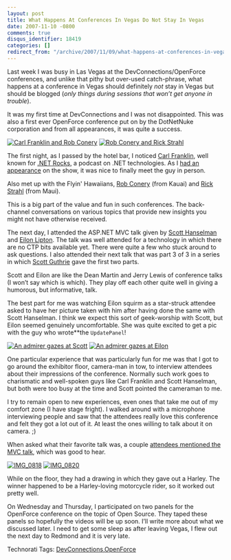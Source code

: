 ```yaml
---
layout: post
title: What Happens At Conferences In Vegas Do Not Stay In Vegas
date: 2007-11-10 -0800
comments: true
disqus_identifier: 18419
categories: []
redirect_from: "/archive/2007/11/09/what-happens-at-conferences-in-vegas-do-not-stay-in.aspx/"
---
```


Last week I was busy in Las Vegas at the DevConnections/OpenForce
conferences, and unlike that pithy but over-used catch-phrase, what
happens at a conference in Vegas should definitely *not* stay in Vegas
but should be blogged (*only things during sessions that won’t get
anyone in trouble*).

It was my first time at DevConnections and I was not disappointed. This
was also a first ever OpenForce conference put on by the DotNetNuke
corporation and from all appearances, it was quite a success.

[![Carl Franklin and Rob
Conery](http://haacked.com/images/haacked_com/WindowsLiveWriter/WhatHappensAtDevConnectionsandOpenForceD_602/IMG_0801_thumb_1.jpg)](http://haacked.com/images/haacked_com/WindowsLiveWriter/WhatHappensAtDevConnectionsandOpenForceD_602/IMG_0801_2.jpg)
[![Rob Conery and Rick
Strahl](http://haacked.com/images/haacked_com/WindowsLiveWriter/WhatHappensAtDevConnectionsandOpenForceD_602/IMG_0804_thumb.jpg)](http://haacked.com/images/haacked_com/WindowsLiveWriter/WhatHappensAtDevConnectionsandOpenForceD_602/IMG_0804.jpg)

The first night, as I passed by the hotel bar, I noticed [Carl
Franklin](http://www.intellectualhedonism.com/ "Carl Franklin"), well
known for [.NET Rocks](http://www.dotnetrocks.com/ ".NET Rocks"), a
podcast on .NET technologies. As I [had an
appearance](http://haacked.com/archive/2007/08/07/my-.net-rocks-interview-is-now-up.aspx "My .NET Rocks Interview")
on the show, it was nice to finally meet the guy in person.

Also met up with the Flyin' Hawaiians, [Rob
Conery](http://blog.wekeroad.com/ "Rob Conery's Blog") (from Kauai) and
[Rick Strahl](http://www.west-wind.com/weblog/ "Rick Strahl") (from
Maui).

This is a big part of the value and fun in such conferences. The
back-channel conversations on various topics that provide new insights
you might not have otherwise received.

The next day, I attended the ASP.NET MVC talk given by [Scott
Hanselman](http://www.hanselman.com/blog/ "Scott Hanselman") and [Eilon
Lipton](http://weblogs.asp.net/leftslipper/ "Eilon Lipton"). The talk
was well attended for a technology in which there are no CTP bits
available yet. There were quite a few who stuck around to ask questions.
I also attended their next talk that was part 3 of 3 in a series in
which [Scott Guthrie](http://weblogs.asp.net/scottgu "Scott Guthrie")
gave the first two parts.

Scott and Eilon are like the Dean Martin and Jerry Lewis of conference
talks (I won’t say which is which). They play off each other quite well
in giving a humorous, but informative, talk.

The best part for me was watching Eilon squirm as a star-struck attendee
asked to have her picture taken with him after having done the same with
Scott Hanselman. I think we expect this sort of geek-worship with Scott,
but Eilon seemed genuinely uncomfortable. She was quite excited to get a
pic with the guy who wrote**the `UpdatePanel`!

[![An admirer gazes at
Scott](http://haacked.com/images/haacked_com/WindowsLiveWriter/WhatHappensAtDevConnectionsandOpenForceD_602/IMG_0805_thumb.jpg)](http://haacked.com/images/haacked_com/WindowsLiveWriter/WhatHappensAtDevConnectionsandOpenForceD_602/IMG_0805.jpg)
[![An admirer gazes at
Eilon](http://haacked.com/images/haacked_com/WindowsLiveWriter/WhatHappensAtDevConnectionsandOpenForceD_602/IMG_0811_thumb.jpg)](http://haacked.com/images/haacked_com/WindowsLiveWriter/WhatHappensAtDevConnectionsandOpenForceD_602/IMG_0811.jpg)

One particular experience that was particularly fun for me was that I
got to go around the exhibitor floor, camera-man in tow, to interview
attendees about their impressions of the conference. Normally such work
goes to charismatic and well-spoken guys like Carl Franklin and Scott
Hanselman, but both were too busy at the time and Scott pointed the
cameraman to me.

I try to remain open to new experiences, even ones that take me out of
my comfort zone (I have stage fright). I walked around with a microphone
interviewing people and saw that the attendees really love this
conference and felt they got a lot out of it. At least the ones willing
to talk about it on camera. ;)

When asked what their favorite talk was, a couple [attendees mentioned
the MVC
talk](http://geekswithblogs.net/robz/archive/2007/11/07/DevConnections---MVC-Framework-for-ASP.NET.aspx "DevConnections MVC Framework"),
which was good to hear.

[![IMG\_0818](http://haacked.com/images/haacked_com/WindowsLiveWriter/WhatHappensAtDevConnectionsandOpenForceD_602/IMG_0818_thumb.jpg)](http://haacked.com/images/haacked_com/WindowsLiveWriter/WhatHappensAtDevConnectionsandOpenForceD_602/IMG_0818.jpg)
[![IMG\_0820](http://haacked.com/images/haacked_com/WindowsLiveWriter/WhatHappensAtDevConnectionsandOpenForceD_602/IMG_0820_thumb.jpg)](http://haacked.com/images/haacked_com/WindowsLiveWriter/WhatHappensAtDevConnectionsandOpenForceD_602/IMG_0820.jpg)

While on the floor, they had a drawing in which they gave out a Harley.
The winner happened to be a Harley-loving motorcycle rider, so it worked
out pretty well.

On Wednesday and Thursday, I participated on two panels for the
OpenForce conference on the topic of Open Source. They taped these
panels so hopefully the videos will be up soon. I’ll write more about
what we discussed later. I need to get some sleep as after leaving
Vegas, I flew out the next day to Redmond and it is very late.

Technorati Tags:
[DevConnections](http://technorati.com/tags/DevConnections),[OpenForce](http://technorati.com/tags/OpenForce)

